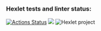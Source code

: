 ### Hexlet tests and linter status:
[![Actions Status](https://github.com/meco-coder/java-project-lvl1/workflows/hexlet-check/badge.svg)](https://github.com/meco-coder/java-project-lvl1/actions)
<a href="https://codeclimate.com/github/codeclimate/codeclimate/maintainability"><img src="https://api.codeclimate.com/v1/badges/a99a88d28ad37a79dbf6/maintainability" /></a>
![Hexlet project](https://github.com/meco-coder/java-project-lvl1/actions/workflows/main.yml/badge.svg)
